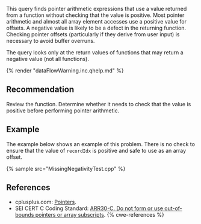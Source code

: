 This query finds pointer arithmetic expressions that use a value returned from a function without checking that the value is positive. Most pointer arithmetic and almost all array element accesses use a positive value for offsets. A negative value is likely to be a defect in the returning function. Checking pointer offsets (particularly if they derive from user input) is necessary to avoid buffer overruns.

The query looks only at the return values of functions that may return a negative value (not all functions).

{% render "dataFlowWarning.inc.qhelp.md" %}


## Recommendation
Review the function. Determine whether it needs to check that the value is positive before performing pointer arithmetic.


## Example
The example below shows an example of this problem. There is no check to ensure that the value of `recordIdx` is positive and safe to use as an array offset.

{% sample src="MissingNegativityTest.cpp" %}

## References
* cplusplus.com: [Pointers](http://www.cplusplus.com/doc/tutorial/pointers/).
* SEI CERT C Coding Standard: [ARR30-C. Do not form or use out-of-bounds pointers or array subscripts](https://wiki.sei.cmu.edu/confluence/display/c/ARR30-C.+Do+not+form+or+use+out-of-bounds+pointers+or+array+subscripts).
{% cwe-references %}
